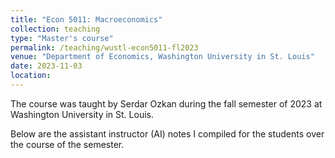 ```yaml
---
title: "Econ 5011: Macroeconomics"
collection: teaching
type: "Master's course"
permalink: /teaching/wustl-econ5011-fl2023
venue: "Department of Economics, Washington University in St. Louis"
date: 2023-11-03
location: 
---
```

The course was taught by Serdar Ozkan during the fall semester of 2023 at Washington University in St. Louis. 

Below are the assistant instructor (AI) notes I compiled for the students over the course of the semester.